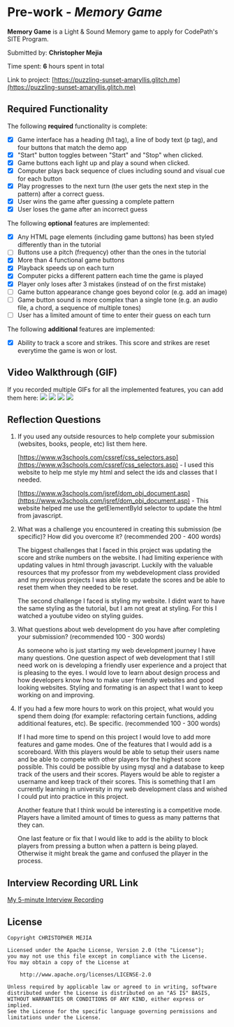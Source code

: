 # Pre-work - *Memory Game*

**Memory Game** is a Light & Sound Memory game to apply for CodePath's SITE Program. 

Submitted by: **Christopher Mejia**

Time spent: **6** hours spent in total

Link to project: [https://puzzling-sunset-amaryllis.glitch.me](https://puzzling-sunset-amaryllis.glitch.me)

## Required Functionality

The following **required** functionality is complete:

* [X] Game interface has a heading (h1 tag), a line of body text (p tag), and four buttons that match the demo app
* [X] "Start" button toggles between "Start" and "Stop" when clicked. 
* [X] Game buttons each light up and play a sound when clicked. 
* [X] Computer plays back sequence of clues including sound and visual cue for each button
* [X] Play progresses to the next turn (the user gets the next step in the pattern) after a correct guess. 
* [X] User wins the game after guessing a complete pattern
* [X] User loses the game after an incorrect guess

The following **optional** features are implemented:

* [X] Any HTML page elements (including game buttons) has been styled differently than in the tutorial
* [ ] Buttons use a pitch (frequency) other than the ones in the tutorial
* [X] More than 4 functional game buttons
* [X] Playback speeds up on each turn
* [X] Computer picks a different pattern each time the game is played
* [X] Player only loses after 3 mistakes (instead of on the first mistake)
* [ ] Game button appearance change goes beyond color (e.g. add an image)
* [ ] Game button sound is more complex than a single tone (e.g. an audio file, a chord, a sequence of multiple tones)
* [ ] User has a limited amount of time to enter their guess on each turn

The following **additional** features are implemented:

* [X] Ability to track a score and strikes. This score and strikes are reset everytime the game is won or lost.

## Video Walkthrough (GIF)

If you recorded multiple GIFs for all the implemented features, you can add them here:
![](gif1-link-here)
![](gif2-link-here)
![](gif3-link-here)
![](gif4-link-here)

## Reflection Questions
1. If you used any outside resources to help complete your submission (websites, books, people, etc) list them here.
    
    [https://www.w3schools.com/cssref/css_selectors.asp](https://www.w3schools.com/cssref/css_selectors.asp)
        - I used this website to help me style my html and select the ids and classes that I needed.
    
    [https://www.w3schools.com/jsref/dom_obj_document.asp](https://www.w3schools.com/jsref/dom_obj_document.asp)
        - This website helped me use the getElementById selector to update the html from javascript.

2. What was a challenge you encountered in creating this submission (be specific)? How did you overcome it? (recommended 200 - 400 words) 
    
    The biggest challenges that I faced in this project was updating the score and strike numbers on the website. I had limiting experience with updating values in html through javascript. Luckily with the valuable resources that my professor from my webdevelopment class provided and my previous projects I was able to update the scores and be able to reset them when they needed to be reset.
    
    The second challenge I faced is styling my website. I didnt want to have the same styling as the tutorial, but I am not great at styling. For this I watched a youtube video on styling guides.

3. What questions about web development do you have after completing your submission? (recommended 100 - 300 words) 
    
    As someone who is just starting my web development journey I have many questions. One question aspect of web development that I still need work on is developing a friendly user experience and a project that is pleasing to the eyes. I would love to learn about design process and how developers know how to make user friendly websites and good looking websites. Styling and formating is an aspect that I want to keep working on and improving. 

4. If you had a few more hours to work on this project, what would you spend them doing (for example: refactoring certain functions, adding additional features, etc). Be specific. (recommended 100 - 300 words) 
    
    If I had more time to spend on this project I would love to add more features and game modes. One of the features that I would add is a scoreboard. With this players would be able to setup their users name and be able to compete with other players for the highest score possible. This could be possible by using mysql and a database to keep track of the users and their scores. Players would be able to register a username and keep track of their scores. This is something that I am currently learning in university in my web development class and wished I could put into practice in this project.
    
    Another feature that I think would be interesting is a competitive mode. Players have a limited amount of times to guess as many patterns that they can.

    One last feature or fix that I would like to add is the ability to block players from pressing a button when a pattern is being played. Otherwise it might break the game and confused the pllayer in the process.




## Interview Recording URL Link

[My 5-minute Interview Recording](your-link-here)


## License

    Copyright CHRISTOPHER MEJIA

    Licensed under the Apache License, Version 2.0 (the "License");
    you may not use this file except in compliance with the License.
    You may obtain a copy of the License at

        http://www.apache.org/licenses/LICENSE-2.0

    Unless required by applicable law or agreed to in writing, software
    distributed under the License is distributed on an "AS IS" BASIS,
    WITHOUT WARRANTIES OR CONDITIONS OF ANY KIND, either express or implied.
    See the License for the specific language governing permissions and
    limitations under the License.